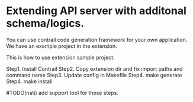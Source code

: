 # Extending API server with additonal schema/logics.

You can use contrail code generation framework for your own application. 
We have an example project in the extension.

This is how to use extension sample project.

Step1. Install Contrail
Step2. Copy extension dir and fix import paths and command name
Step3. Update config in Makefile
Step4. make generate
Step4. make install

#TODO(nati) add support tool for these steps.
